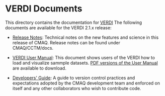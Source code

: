 VERDI Documents
==================

This directory contains the documentation for [VERDI](https://www.cmascenter.org/verdi/)
The following documents are available for the VERDI 2.1.x release:

- [Release Notes](Release_Notes/README.md): Technical notes on the new features and science in this release of CMAQ.  Release notes can be found under CMAQ/CCTM/docs.

- [VERDI User Manual](User_Manual/README.md): This document shows users of the VERDI how to load and visualize sammple datasets. [PDF versions of the User Manual](User_Manual/PDF) are available to download.

- [Developers' Guide](Developer_Manual/VERDIDevInstructions.md): A guide to version control practices and expectations adopted by the CMAQ development team and enforced on itself and any other collaborators who wish to contribute code.
